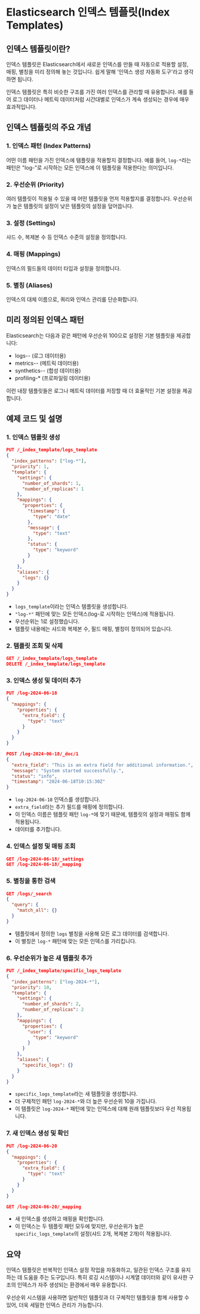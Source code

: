 # Elasticsearch 인덱스 템플릿(Index Templates)

## 인덱스 템플릿이란?
인덱스 템플릿은 Elasticsearch에서 새로운 인덱스를 만들 때 자동으로 적용할 설정, 매핑, 별칭을 미리 정의해 놓는 것입니다. 쉽게 말해 '인덱스 생성 자동화 도구'라고 생각하면 됩니다.

인덱스 템플릿은 특히 비슷한 구조를 가진 여러 인덱스를 관리할 때 유용합니다. 예를 들어 로그 데이터나 메트릭 데이터처럼 시간대별로 인덱스가 계속 생성되는 경우에 매우 효과적입니다.

## 인덱스 템플릿의 주요 개념

### 1. 인덱스 패턴 (Index Patterns)
어떤 이름 패턴을 가진 인덱스에 템플릿을 적용할지 결정합니다. 
예를 들어, `log-*`라는 패턴은 "log-"로 시작하는 모든 인덱스에 이 템플릿을 적용한다는 의미입니다.

### 2. 우선순위 (Priority)
여러 템플릿이 적용될 수 있을 때 어떤 템플릿을 먼저 적용할지를 결정합니다. 
우선순위가 높은 템플릿의 설정이 낮은 템플릿의 설정을 덮어씁니다.

### 3. 설정 (Settings)
샤드 수, 복제본 수 등 인덱스 수준의 설정을 정의합니다.

### 4. 매핑 (Mappings)
인덱스의 필드들의 데이터 타입과 설정을 정의합니다.

### 5. 별칭 (Aliases)
인덱스의 대체 이름으로, 쿼리와 인덱스 관리를 단순화합니다.

## 미리 정의된 인덱스 패턴
Elasticsearch는 다음과 같은 패턴에 우선순위 100으로 설정된 기본 템플릿을 제공합니다:
- logs-*-* (로그 데이터용)
- metrics-*-* (메트릭 데이터용)
- synthetics-*-* (합성 데이터용)
- profiling-* (프로파일링 데이터용)

이런 내장 템플릿들은 로그나 메트릭 데이터를 저장할 때 더 효율적인 기본 설정을 제공합니다.

## 예제 코드 및 설명

### 1. 인덱스 템플릿 생성

```json
PUT /_index_template/logs_template
{
  "index_patterns": ["log-*"],
  "priority": 1,
  "template": {
    "settings": {
      "number_of_shards": 1,
      "number_of_replicas": 1
    },
    "mappings": {
      "properties": {
        "timestamp": {
          "type": "date"
        },
        "message": {
          "type": "text"
        },
        "status": {
          "type": "keyword"
        }
      }
    },
    "aliases": {
      "logs": {}
    }
  }
}
```

- `logs_template`이라는 인덱스 템플릿을 생성합니다.
- `"log-*"` 패턴에 맞는 모든 인덱스(log-로 시작하는 인덱스)에 적용됩니다.
- 우선순위는 1로 설정했습니다.
- 템플릿 내용에는 샤드와 복제본 수, 필드 매핑, 별칭이 정의되어 있습니다.

### 2. 템플릿 조회 및 삭제

```json
GET /_index_template/logs_template
DELETE /_index_template/logs_template
```

### 3. 인덱스 생성 및 데이터 추가

```json
PUT /log-2024-06-18
{
  "mappings": {
    "properties": {
      "extra_field": {
        "type": "text"
      }
    }
  }
}

POST /log-2024-06-18/_doc/1
{
  "extra_field": "This is an extra field for additional information.",
  "message": "System started successfully.",
  "status": "info",
  "timestamp": "2024-06-18T10:15:30Z"
}
```

- `log-2024-06-18` 인덱스를 생성합니다.
- `extra_field`라는 추가 필드를 매핑에 정의합니다.
- 이 인덱스 이름은 템플릿 패턴 `log-*`에 맞기 때문에, 템플릿의 설정과 매핑도 함께 적용됩니다.
- 데이터를 추가합니다.

### 4. 인덱스 설정 및 매핑 조회

```json
GET /log-2024-06-18/_settings
GET /log-2024-06-18/_mapping
```

### 5. 별칭을 통한 검색

```json
GET /logs/_search
{
  "query": {
    "match_all": {}
  }
}
```

- 템플릿에서 정의한 `logs` 별칭을 사용해 모든 로그 데이터를 검색합니다.
- 이 별칭은 `log-*` 패턴에 맞는 모든 인덱스를 가리킵니다.

### 6. 우선순위가 높은 새 템플릿 추가

```json
PUT /_index_template/specific_logs_template
{
  "index_patterns": ["log-2024-*"],
  "priority": 10,
  "template": {
    "settings": {
      "number_of_shards": 2,
      "number_of_replicas": 2
    },
    "mappings": {
      "properties": {
        "user": {
          "type": "keyword"
        }
      }
    },
    "aliases": {
      "specific_logs": {}
    }
  }
}
```

- `specific_logs_template`라는 새 템플릿을 생성합니다.
- 더 구체적인 패턴 `log-2024-*`와 더 높은 우선순위 10을 가집니다.
- 이 템플릿은 `log-2024-*` 패턴에 맞는 인덱스에 대해 원래 템플릿보다 우선 적용됩니다.

### 7. 새 인덱스 생성 및 확인

```json
PUT /log-2024-06-20
{
  "mappings": {
    "properties": {
      "extra_field": {
        "type": "text"
      }
    }
  }
}

GET /log-2024-06-20/_mapping
```

- 새 인덱스를 생성하고 매핑을 확인합니다.
- 이 인덱스는 두 템플릿 패턴 모두에 맞지만, 우선순위가 높은 `specific_logs_template`의 설정(샤드 2개, 복제본 2개)이 적용됩니다.

## 요약
인덱스 템플릿은 반복적인 인덱스 설정 작업을 자동화하고, 일관된 인덱스 구조를 유지하는 데 도움을 주는 도구입니다. 특히 로깅 시스템이나 시계열 데이터와 같이 유사한 구조의 인덱스가 자주 생성되는 환경에서 매우 유용합니다.

우선순위 시스템을 사용하면 일반적인 템플릿과 더 구체적인 템플릿을 함께 사용할 수 있어, 더욱 세밀한 인덱스 관리가 가능합니다.
